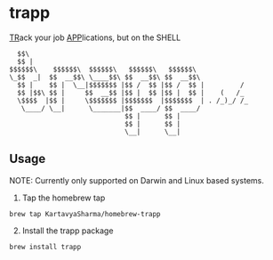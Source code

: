 # trapp
<ins>TR</ins>ack your job <ins>APP</ins>lications, but on the SHELL


```
  $$\                                                              
  $$ |                                                             
$$$$$$\    $$$$$$\  $$$$$$\   $$$$$$\   $$$$$$\                    
\_$$  _|  $$  __$$\ \____$$\ $$  __$$\ $$  __$$\                   
  $$ |    $$ |  \__|$$$$$$$ |$$ /  $$ |$$ /  $$ |         /        
  $$ |$$\ $$ |     $$  __$$ |$$ |  $$ |$$ |  $$ |    (   /_        
  \$$$$  |$$ |     \$$$$$$$ |$$$$$$$  |$$$$$$$  | . /_)_/ /_       
   \____/ \__|      \_______|$$  ____/ $$  ____/                   
                             $$ |      $$ |                        
                             $$ |      $$ |                        
                             \__|      \__|                        
```

## Usage

NOTE: Currently only supported on Darwin and Linux based systems.

1. Tap the homebrew tap
```
brew tap KartavyaSharma/homebrew-trapp
```
2. Install the trapp package
```
brew install trapp
```